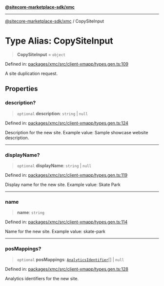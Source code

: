 [**@sitecore-marketplace-sdk/xmc**](../README.md)

***

[@sitecore-marketplace-sdk/xmc](../README.md) / CopySiteInput

# Type Alias: CopySiteInput

> **CopySiteInput** = `object`

Defined in: [packages/xmc/src/client-xmapp/types.gen.ts:109](https://github.com/Sitecore/sitecore-marketplace-sdk/blob/af886e6134b8d1079ef5b8ef70b7eb2f1d9c8aeb/packages/xmc/src/client-xmapp/types.gen.ts#L109)

A site duplication request.

## Properties

### description?

> `optional` **description**: `string` \| `null`

Defined in: [packages/xmc/src/client-xmapp/types.gen.ts:124](https://github.com/Sitecore/sitecore-marketplace-sdk/blob/af886e6134b8d1079ef5b8ef70b7eb2f1d9c8aeb/packages/xmc/src/client-xmapp/types.gen.ts#L124)

Description for the new site.
Example value: Sample showcase website description.

***

### displayName?

> `optional` **displayName**: `string` \| `null`

Defined in: [packages/xmc/src/client-xmapp/types.gen.ts:119](https://github.com/Sitecore/sitecore-marketplace-sdk/blob/af886e6134b8d1079ef5b8ef70b7eb2f1d9c8aeb/packages/xmc/src/client-xmapp/types.gen.ts#L119)

Display name for the new site.
Example value: Skate Park

***

### name

> **name**: `string`

Defined in: [packages/xmc/src/client-xmapp/types.gen.ts:114](https://github.com/Sitecore/sitecore-marketplace-sdk/blob/af886e6134b8d1079ef5b8ef70b7eb2f1d9c8aeb/packages/xmc/src/client-xmapp/types.gen.ts#L114)

Name for the new site.
Example value: skate-park

***

### posMappings?

> `optional` **posMappings**: [`AnalyticsIdentifier`](AnalyticsIdentifier.md)[] \| `null`

Defined in: [packages/xmc/src/client-xmapp/types.gen.ts:128](https://github.com/Sitecore/sitecore-marketplace-sdk/blob/af886e6134b8d1079ef5b8ef70b7eb2f1d9c8aeb/packages/xmc/src/client-xmapp/types.gen.ts#L128)

Analytics identifiers for the new site.
